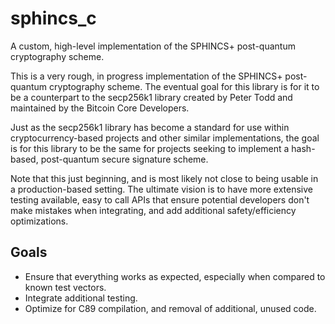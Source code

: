 # sphincs_c
A custom, high-level implementation of the SPHINCS+ post-quantum cryptography scheme. 

This is a very rough, in progress implementation of the SPHINCS+ post-quantum cryptography scheme. The eventual goal for this library is for it to be a counterpart to the secp256k1 library created by Peter Todd and maintained by the Bitcoin Core Developers.

Just as the secp256k1 library has become a standard for use within cryptocurrency-based projects and other similar implementations, the goal is for this library to be the same for projects seeking to implement a hash-based, post-quantum secure signature scheme. 

Note that this just beginning, and is most likely not close to being usable in a production-based setting. The ultimate vision is to have more extensive testing available, easy to call APIs that ensure potential developers don't make mistakes when integrating, and add additional safety/efficiency optimizations.

## Goals
* Ensure that everything works as expected, especially when compared to known test vectors.
* Integrate additional testing.
* Optimize for C89 compilation, and removal of additional, unused code.

  
